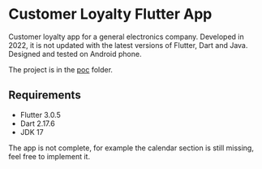 # Customer Loyalty Flutter App

Customer loyalty app for a general electronics company. 
Developed in 2022, it is not updated with the latest versions of Flutter, Dart and Java.
Designed and tested on Android phone.

The project is in the [poc](https://github.com/marcoseverini/customer-loyalty-app/tree/main/poc) folder.

## Requirements
- Flutter 3.0.5
- Dart 2.17.6
- JDK 17




The app is not complete, for example the calendar section is still missing, feel free to implement it.
